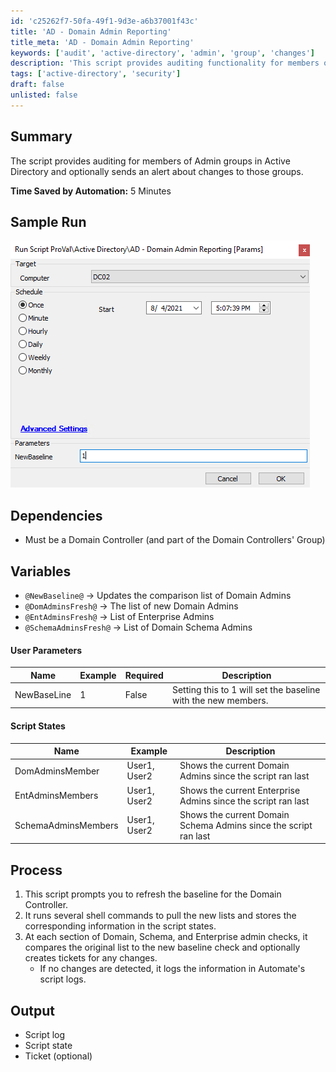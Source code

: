 ```yaml
---
id: 'c25262f7-50fa-49f1-9d3e-a6b37001f43c'
title: 'AD - Domain Admin Reporting'
title_meta: 'AD - Domain Admin Reporting'
keywords: ['audit', 'active-directory', 'admin', 'group', 'changes']
description: 'This script provides auditing functionality for members of Admin groups in Active Directory, allowing for optional alerts regarding any changes made to these groups. It is designed to run on a Domain Controller and can help maintain security and compliance by tracking modifications to critical administrative roles.'
tags: ['active-directory', 'security']
draft: false
unlisted: false
---
```


## Summary

The script provides auditing for members of Admin groups in Active Directory and optionally sends an alert about changes to those groups.

**Time Saved by Automation:** 5 Minutes

## Sample Run

![Sample Run](../../../static/img/AD---Domain-Admin-Reporting/image_1.png)

## Dependencies

- Must be a Domain Controller (and part of the Domain Controllers' Group)

## Variables

- `@NewBaseline@` -> Updates the comparison list of Domain Admins
- `@DomAdminsFresh@` -> The list of new Domain Admins
- `@EntAdminsFresh@` -> List of Enterprise Admins
- `@SchemaAdminsFresh@` -> List of Domain Schema Admins

#### User Parameters

| Name         | Example | Required | Description                                           |
|--------------|---------|----------|-------------------------------------------------------|
| NewBaseLine  | 1       | False    | Setting this to 1 will set the baseline with the new members. |

#### Script States

| Name                   | Example          | Description                                         |
|------------------------|------------------|-----------------------------------------------------|
| DomAdminsMember         | User1, User2     | Shows the current Domain Admins since the script ran last |
| EntAdminsMembers       | User1, User2     | Shows the current Enterprise Admins since the script ran last |
| SchemaAdminsMembers    | User1, User2     | Shows the current Domain Schema Admins since the script ran last |

## Process

1. This script prompts you to refresh the baseline for the Domain Controller.
2. It runs several shell commands to pull the new lists and stores the corresponding information in the script states.
3. At each section of Domain, Schema, and Enterprise admin checks, it compares the original list to the new baseline check and optionally creates tickets for any changes.
   - If no changes are detected, it logs the information in Automate's script logs.

## Output

- Script log
- Script state
- Ticket (optional)



